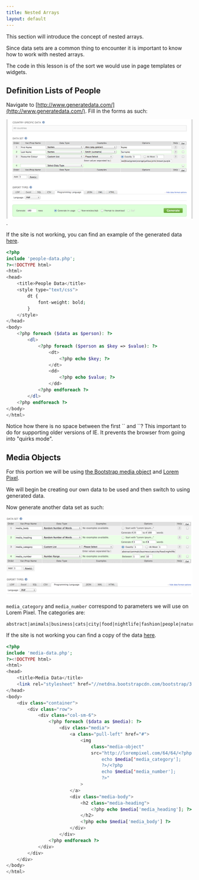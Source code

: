 ```yaml
---
title: Nested Arrays
layout: default
---
```


This section will introduce the concept of nested arrays.

Since data sets are a common thing to encounter it is important to know how to work with nested arrays.

The code in this lesson is of the sort we would use in page templates or widgets.

## Definition Lists of People

Navigate to [http://www.generatedata.com/](http://www.generatedata.com/). Fill in the forms as such:

![Example form data to generate the list with "First Name", "Last Name", and "Favourite Colour"](../images/example-form--first-name_last-name_fav-colour.png).

If the site is not working, you can find an example of the generated data [here](../sample-data/first-name_last-name_fav-colour.php.txt).

```php
<?php
include 'people-data.php';
?><!DOCTYPE html>
<html>
<head>
	<title>People Data</title>
	<style type="text/css">
		dt {
			font-weight: bold;
		}
	</style>
</head>
<body>
	<?php foreach ($data as $person): ?>
		<dl>
			<?php foreach ($person as $key => $value): ?>
				<dt>
					<?php echo $key; ?>
				</dt>
				<dd>
					<?php echo $value; ?>
				</dd>
			<?php endforeach ?>
		</dl>
	<?php endforeach ?>
</body>
</html>
```

<div class="alert alert-warning">
	Notice how there is no space between the first `<?php ... ?>` and `<!DOCTYPE html>`? This important to do for supporting older versions of IE. It prevents the browser from going into "quirks mode".
</div>

## Media Objects

For this portion we will be using [the Bootstrap media object](http://getbootstrap.com/components/#media) and [Lorem Pixel](http://lorempixel.com/).

We will begin be creating our own data to be used and then switch to using generated data.

Now generate another data set as such:

![Example form for media data](../images/example-form--media-data.png)

`media_category` and `media_number` correspond to parameters we will use on Lorem Pixel. The categories are:

	abstract|animals|business|cats|city|food|nightlife|fashion|people|nature|sports|technics|transport

If the site is not working you can find a copy of the data [here](../sample-data/media-data.php.txt).

```php
<?php
include 'media-data.php';
?><!DOCTYPE html>
<html>
<head>
	<title>Media Data</title>
	<link rel="stylesheet" href="//netdna.bootstrapcdn.com/bootstrap/3.1.1/css/bootstrap.min.css">
</head>
<body>
	<div class="container">
		<div class="row">
			<div class="col-sm-6">
				<?php foreach ($data as $media): ?>
					<div class="media">
						<a class="pull-left" href="#">
							<img
								class="media-object"
								src="http://lorempixel.com/64/64/<?php
									echo $media['media_category'];
									?>/<?php
									echo $media['media_number'];
									?>"
							>
						</a>
						<div class="media-body">
							<h2 class="media-heading">
								<?php echo $media['media_heading']; ?>
							</h2>
							<?php echo $media['media_body'] ?>
						</div>
					</div>
				<?php endforeach ?>
			</div>
		</div>
	</div>
</body>
</html>
```